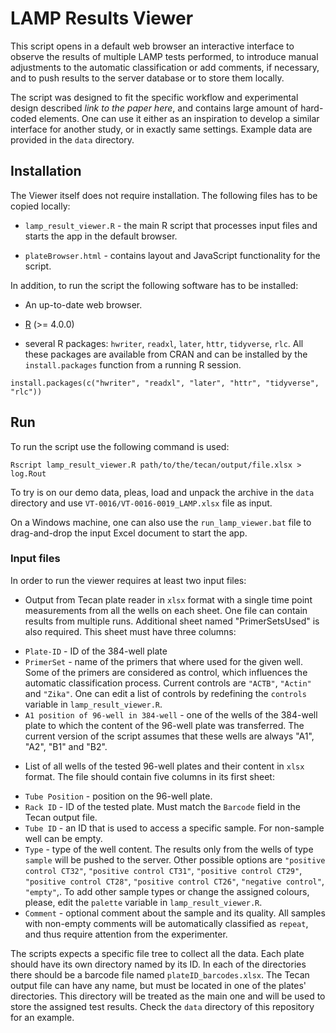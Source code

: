 # LAMP Results Viewer

This script opens in a default web browser an interactive interface to observe the results of multiple LAMP tests performed, to introduce manual adjustments to the automatic classification or add comments, if necessary, and to push results to the server database or to store them locally.

The script was designed to fit the specific workflow and experimental design described *link to the paper here*, and contains large amount of hard-coded elements. One can use it either as an inspiration to develop a similar interface for another study, or in exactly same settings. Example data are provided in the `data` directory.

## Installation

The Viewer itself does not require installation. The following files has to be copied locally:

- `lamp_result_viewer.R` - the main R script that processes input files and starts the app in the default browser.

- `plateBrowser.html` - contains layout and JavaScript functionality for the script.

In addition, to run the script the following software has to be installed:

- An up-to-date web browser.

- [R](https://www.r-project.org/) (>= 4.0.0)

* several R packages: `hwriter`, `readxl`, `later`, `httr`, `tidyverse`, `rlc`. All these packages are available from CRAN and can be installed by the `install.packages` function from a running R session.
```
install.packages(c("hwriter", "readxl", "later", "httr", "tidyverse", "rlc"))
```

## Run

To run the script use the following command is used:

```
Rscript lamp_result_viewer.R path/to/the/tecan/output/file.xlsx > log.Rout
```

To try is on our demo data, pleas, load and unpack the archive in the `data` directory and use `VT-0016/VT-0016-0019_LAMP.xlsx` file as input.


On a Windows machine, one can also use the `run_lamp_viewer.bat` file to drag-and-drop the input Excel document to start the app.

### Input files

In order to run the viewer requires at least two input files:

- Output from Tecan plate reader in `xlsx` format with a single time point measurements from all the wells on each sheet. One file can contain results from multiple runs. Additional sheet named "PrimerSetsUsed" is also required. This sheet must have three columns:

* `Plate-ID` - ID of the 384-well plate
* `PrimerSet` - name of the primers that where used for the given well. Some of the primers are considered as control, which influences the automatic classification process. Current controls are `"ACTB"`, `"Actin"` and `"Zika"`. One can edit a list of controls by redefining the `controls` variable in `lamp_result_viewer.R`.
* `A1 position of 96-well in 384-well` - one of the wells of the 384-well plate to which the content of the 96-well plate was transferred. The current version of the script assumes that these wells are always "A1", "A2", "B1" and "B2".

- List of all wells of the tested 96-well plates and their content in `xlsx` format. The file should contain five columns in its first sheet:

* `Tube Position` - position on the 96-well plate. 
* `Rack ID` - ID of the tested plate. Must match the `Barcode` field in the Tecan output file.
* `Tube ID` - an ID that is used to access a specific sample. For non-sample well can be empty.
* `Type` - type of the well content. The results only from the wells of type `sample` will be pushed to the server. Other possible options are `"positive control CT32"`, `"positive control CT31"`, `"positive control CT29"`, `"positive control CT28"`, `"positive control CT26"`, `"negative control"`, `"empty"`,. To add other sample types or change the assigned colours, please, edit the `palette` variable in `lamp_result_viewer.R`.
* `Comment` - optional comment about the sample and its quality. All samples with non-empty comments will be automatically classified as `repeat`, and thus require attention from the experimenter.

The scripts expects a specific file tree to collect all the data. Each plate should have its own directory named by its ID. In each of the directories there should be a barcode file named `plateID_barcodes.xlsx`. The Tecan output file can have any name, but must be located in one of the plates' directories. This directory will be treated as the main one and will be used to store the assigned test results.
Check the `data` directory of this repository for an example.